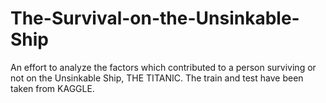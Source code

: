 # The-Survival-on-the-Unsinkable-Ship
An effort to analyze the factors which contributed to a person surviving or not on the Unsinkable Ship, THE TITANIC.
The train and test have been taken from KAGGLE.
